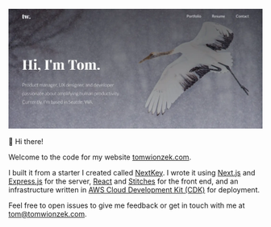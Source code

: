 <p><img src=".readme/readme-hero-image.webp" alt="White crane flying over snow covered ground" width="800" /></p>

👋 Hi there!

Welcome to the code for my website [tomwionzek.com](https://tomwionzek.com).

I built it from a starter I created called [NextKey](https://github.com/tw-studio/nextkey-aws-starter). I wrote it using [Next.js](https://nextjs.org) and [Express.js](https://expressjs.com) for the server, [React](https://react.dev) and [Stitches](https://stitches.dev) for the front end, and an infrastructure written in [AWS Cloud Development Kit (CDK)](https://aws.amazon.com/cdk) for deployment.

Feel free to open issues to give me feedback or get in touch with me at [tom@tomwionzek.com](mailto:tom@tomwionzek.com).
